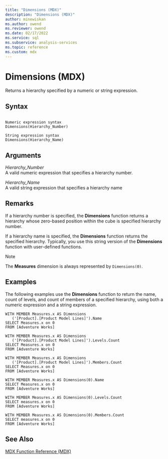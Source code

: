 ```yaml
---
title: "Dimensions (MDX)"
description: "Dimensions (MDX)"
author: minewiskan
ms.author: owend
ms.reviewer: owend
ms.date: 02/17/2022
ms.service: sql
ms.subservice: analysis-services
ms.topic: reference
ms.custom: mdx
---
```

# Dimensions (MDX)


  Returns a hierarchy specified by a numeric or string expression.  
  
## Syntax  
  
```  
  
Numeric expression syntax  
Dimensions(Hierarchy_Number)  
  
String expression syntax  
Dimensions(Hierarchy_Name)  
```  
  
## Arguments  
 *Hierarchy_Number*  
 A valid numeric expression that specifies a hierarchy number.  
  
 *Hierarchy_Name*  
 A valid string expression that specifies a hierarchy name  
  
## Remarks  
 If a hierarchy number is specified, the **Dimensions** function returns a hierarchy whose zero-based position within the cube is specified hierarchy number.  
  
 If a hierarchy name is specified, the **Dimensions** function returns the specified hierarchy. Typically, you use this string version of the **Dimensions** function with user-defined functions.  
  
> [!NOTE]  
>  The **Measures** dimension is always represented by `Dimensions(0)`.  
  
## Examples  
 The following examples use the **Dimensions** function to return the name, count of levels, and count of members of a specified hierarchy, using both a numeric expression and a string expression.  
  
```  
WITH MEMBER Measures.x AS Dimensions  
   ('[Product].[Product Model Lines]').Name  
SELECT Measures.x on 0  
FROM [Adventure Works]  
  
WITH MEMBER Measures.x AS Dimensions  
   ('[Product].[Product Model Lines]').Levels.Count  
SELECT Measures.x on 0  
FROM [Adventure Works]  
  
WITH MEMBER Measures.x AS Dimensions  
   ('[Product].[Product Model Lines]').Members.Count  
SELECT Measures.x on 0  
FROM [Adventure Works]  
  
WITH MEMBER Measures.x AS Dimensions(0).Name  
SELECT Measures.x on 0  
FROM [Adventure Works]  
  
WITH MEMBER Measures.x AS Dimensions(0).Levels.Count  
SELECT measures.x on 0  
FROM [Adventure Works]  
  
WITH MEMBER Measures.x AS Dimensions(0).Members.Count  
SELECT measures.x on 0  
FROM [Adventure Works]  
```  
  
## See Also  
 [MDX Function Reference &#40;MDX&#41;](../mdx/mdx-function-reference-mdx.md)  
  
  
